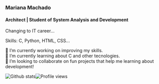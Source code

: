 ### Mariana Machado 
#### Architect | Student of System Analysis and Development

Changing to IT career...

Skills: C, Python, HTML, CSS...

🔭 I’m currently working on improving my skills.  
🌱 I’m currently learning about C and other tecnologies.  
👯 I’m looking to collaborate on fun projects that help me learning about development! 

![Github stats](https://github-readme-stats.vercel.app/api?username=marimaccos&show_icons=true)![Profile views](https://gpvc.arturio.dev/marimaccos)  
